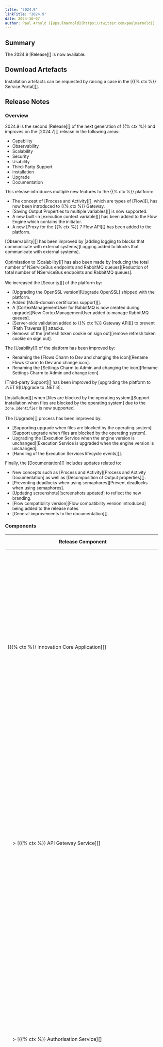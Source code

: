 ```yaml
---
title: "2024.9"
linkTitle: "2024.9"
date: 2024-10-07
author: Paul Arnold ([@paulmarnold](https://twitter.com/paulmarnold))
---
```


## Summary

The 2024.9 [Release][] is now available.

## Download Artefacts

Installation artefacts can be requested by raising a case in the [{{% ctx %}} Service Portal][].

## Release Notes

### Overview

2024.9 is the second [Release][] of the next generation of {{% ctx %}} and improves on the [2024.7][] release in the following areas:

* Capability
* Observability
* Scalability
* Security
* Usability
* Third-Party Support
* Installation
* Upgrade
* Documentation

This release introduces multiple new features to the {{% ctx %}} platform:

* The concept of [Process and Activity][], which are types of [Flow][], has now been introduced to {{% ctx %}} Gateway.
* [Saving Output Properties to multiple variables][] is now supported.
* A new built-in [execution context variable][] has been added to the Flow Engine which contains the initiator.
* A new [Proxy for the {{% ctx %}} 7 Flow API][] has been added to the platform.

[Observability][] has been improved by [adding logging to blocks that communicate with external systems][Logging added to blocks that communicate with external systems].  
\
Optimisation to [Scalability][] has also been made by [reducing the total number of NServiceBus endpoints and RabbitMQ queues][Reduction of total number of NServiceBus endpoints and RabbitMQ queues].  
\
We increased the [Security][] of the platform by:

* [Upgrading the OpenSSL version][Upgrade OpenSSL] shipped with the platform.
* Added [Multi-domain certificates support][].
* A [CortexManagementUser for RabbitMQ is now created during upgrade][New CortexManagementUser added to manage RabbitMQ queues].
* [Server-side validation added to {{% ctx %}} Gateway API][] to prevent [Path Traversal][] attacks.
* Removal of the [refresh token cookie on sign out][remove refresh token cookie on sign out].

The [Usability][] of the platform has been improved by:

* Renaming the [Flows Charm to Dev and changing the icon][Rename Flows Charm to Dev and change icon].
* Renaming the [Settings Charm to Admin and changing the icon][Rename Settings Charm to Admin and change icon].

[Third-party Support][] has been improved by [upgrading the platform to .NET 8][Upgrade to .NET 8].  
\
[Installation][] when [files are blocked by the operating system][Support installation when files are blocked by the operating system] due to the `Zone.Identifier` is now supported.  
\
The [Upgrade][] process has been improved by:

* [Supporting upgrade when files are blocked by the operating system][Support upgrade when files are blocked by the operating system].
* Upgrading the [Execution Service when the engine version is unchanged][Execution Service is upgraded when the engine version is unchanged].
* [Handling of the Execution Services lifecycle events][].

Finally, the [Documentation][] includes updates related to:

* New concepts such as [Process and Activity][Process and Activity Documentation] as well as [Decomposition of Output properties][].
* [Preventing deadlocks when using semaphores][Prevent deadlocks when using semaphores].
* [Updating screenshots][screenshots updated] to reflect the new branding.
* [Flow compatibility version][Flow compatibility version introduced] being added to the release notes.
* [General improvements to the documentation][].

### Components

| <nobr> Release Component </nobr>                                               | Version       | Updated | Update Type   | Breaking Change | Notes  |
|--------------------------------------------------------------------------------|---------------|---------|---------------|-----------------|--------|
| <nobr>[{{% ctx %}} Innovation Core Application][] </nobr>                      | TODO          | Yes     | Major         | Yes             | Major changes occurred between releases, these changes are related to the reduction of the total number of NServiceBus endpoints and RabbitMQ queues are [breaking][Breaking - Reduction of total number of NServiceBus endpoints and RabbitMQ queues] between 2024.7 and 2024.9 if upgraded on its own   | Waiting for AB
| <nobr>&nbsp; &nbsp; > [{{% ctx %}} API Gateway Service][] </nobr>              | TODO          | Yes     | Major         | Yes             | Major changes occurred between releases, these changes are related to the reduction of the total number of NServiceBus endpoints and RabbitMQ queues are [breaking][Breaking - Reduction of total number of NServiceBus endpoints and RabbitMQ queues] between 2024.7 and 2024.9 if upgraded on its own   | Waiting for AB
| <nobr>&nbsp; &nbsp; > [{{% ctx %}} Authorisation Service][] </nobr>            | TODO          | Yes     | Major         | Yes             | Major changes occurred between releases, these changes are related to the reduction of the total number of NServiceBus endpoints and RabbitMQ queues are [breaking][Breaking - Reduction of total number of NServiceBus endpoints and RabbitMQ queues] between 2024.7 and 2024.9 if upgraded on its own   | Waiting for AB
| <nobr>&nbsp; &nbsp; > [{{% ctx %}} Concurrency Management Service][] </nobr>   | TODO          | Yes     | Major         | Yes             | Major changes occurred between releases, these changes are related to the reduction of the total number of NServiceBus endpoints and RabbitMQ queues are [breaking][Breaking - Reduction of total number of NServiceBus endpoints and RabbitMQ queues] between 2024.7 and 2024.9 if upgraded on its own   | Waiting for AB
| <nobr>&nbsp; &nbsp; > [{{% ctx %}} Configuration Management Service][] </nobr> | TODO          | Yes     | Major         | Yes             | Major changes occurred between releases, these changes are related to the reduction of the total number of NServiceBus endpoints and RabbitMQ queues are [breaking][Breaking - Reduction of total number of NServiceBus endpoints and RabbitMQ queues] between 2024.7 and 2024.9 if upgraded on its own   | Waiting for AB
| <nobr>&nbsp; &nbsp; > [{{% ctx %}} Data Storage Service][] </nobr>             | TODO          | Yes     | Major         | Yes             | Major changes occurred between releases, these changes are related to the reduction of the total number of NServiceBus endpoints and RabbitMQ queues are [breaking][Breaking - Reduction of total number of NServiceBus endpoints and RabbitMQ queues] between 2024.7 and 2024.9 if upgraded on its own   | Waiting for AB
| <nobr>&nbsp; &nbsp; > [{{% ctx %}} Execution Management Service][] </nobr>     | TODO          | Yes     | Major         | Yes             | Major changes occurred between releases, these changes are related to the reduction of the total number of NServiceBus endpoints and RabbitMQ queues are [breaking][Breaking - Reduction of total number of NServiceBus endpoints and RabbitMQ queues] between 2024.7 and 2024.9 if upgraded on its own   | Waiting for AB
| <nobr>&nbsp; &nbsp; > [{{% ctx %}} Licence Management Service][] </nobr>       | TODO          | Yes     | Major         | Yes             | Major changes occurred between releases, these changes are related to the reduction of the total number of NServiceBus endpoints and RabbitMQ queues are [breaking][Breaking - Reduction of total number of NServiceBus endpoints and RabbitMQ queues] between 2024.7 and 2024.9 if upgraded on its own   | Waiting for AB
| <nobr>&nbsp; &nbsp; > [{{% ctx %}} Listeners Service][] </nobr>                | TODO          | Yes     | First Release | N/A             |        | Waiting for AB
| <nobr>&nbsp; &nbsp; > [{{% ctx %}} Package Management Service][] </nobr>       | TODO          | Yes     | Major         | Yes             | Major changes occurred between releases, these changes are related to the reduction of the total number of NServiceBus endpoints and RabbitMQ queues are [breaking][Breaking - Reduction of total number of NServiceBus endpoints and RabbitMQ queues] between 2024.7 and 2024.9 if upgraded on its own   | Waiting for AB
| <nobr>&nbsp; &nbsp; > [{{% ctx %}} Provisioning Service][] </nobr>             | TODO          | Yes     | Major         | Yes             | Major changes occurred between releases, these changes are related to the reduction of the total number of NServiceBus endpoints and RabbitMQ queues are [breaking][Breaking - Reduction of total number of NServiceBus endpoints and RabbitMQ queues] between 2024.7 and 2024.9 if upgraded on its own   | Waiting for AB
| <nobr>&nbsp; &nbsp; > [{{% ctx %}} Scheduling Service][] </nobr>               | TODO          | Yes     | Major         | Yes             | Major changes occurred between releases, these changes are related to the reduction of the total number of NServiceBus endpoints and RabbitMQ queues are [breaking][Breaking - Reduction of total number of NServiceBus endpoints and RabbitMQ queues] between 2024.7 and 2024.9 if upgraded on its own   | Waiting for AB
| <nobr>&nbsp; &nbsp; > [{{% ctx %}} Triggers Service][] </nobr>                 | TODO          | Yes     | Major         | Yes             | Major changes occurred between releases, these changes are related to the reduction of the total number of NServiceBus endpoints and RabbitMQ queues are [breaking][Breaking - Reduction of total number of NServiceBus endpoints and RabbitMQ queues] between 2024.7 and 2024.9 if upgraded on its own   | Waiting for AB
| <nobr>[{{% ctx %}} Innovation Execution Application][] </nobr>                 | TODO          | Yes     | Major         | Yes             | Major changes occurred between releases, these changes are related to the reduction of the total number of NServiceBus endpoints and RabbitMQ queues are [breaking][Breaking - Reduction of total number of NServiceBus endpoints and RabbitMQ queues] between 2024.7 and 2024.9 if upgraded on its own   | Waiting for AB
| <nobr>&nbsp; &nbsp; > [{{% ctx %}} Execution Service][] </nobr>                | TODO          | Yes     | Major         | Yes             | Major changes occurred between releases, these changes are related to the reduction of the total number of NServiceBus endpoints and RabbitMQ queues are [breaking][Breaking - Reduction of total number of NServiceBus endpoints and RabbitMQ queues] between 2024.7 and 2024.9 if upgraded on its own   | Waiting for AB
| <nobr>[{{% ctx %}} Gateway][Gateway], including [{{% ctx %}} Studio][] </nobr> | TODO          | Yes     | Major         | Yes             | Major changes occurred between releases, these changes are related to the server-side validation of the APIs are [breaking][Breaking - Server-side validation added to {{% ctx %}} Gateway API] between 2024.7 and 2024.9 | Waiting for AB
| <nobr>[{{% ctx %}} Blocks Package][Blocks] </nobr>                             | TODO          | Yes     | Major         | Yes             | Major changes occurred between releases, these changes are related to the upgrade to .NET 8 and are [breaking][Breaking - Upgrade to .NET 8] between 2024.7 and 2024.9 | Waiting for AB
| <nobr>[{{% ctx %}} Interaction Portal][Interaction Portal] </nobr>             | 2.0.0.24340   | No      | N/A           | N/A             |        |
| <nobr>{{% ctx %}} App Server Install Scripts </nobr>                           | 5.2.2.24420   | Yes     | Minor         | N/A             |        |
| <nobr>{{% ctx %}} Web App Server Install Scripts </nobr>                       | 10.1.1.24420  | Yes     | Patch         | N/A             |        |
| <nobr>{{% ctx %}} Upgrade Scripts </nobr>                                      | 1.2.7.24430   | Yes     | Patch         | N/A             |        |
| <nobr>{{% ctx %}} Licence Fingerprint Generator </nobr>                        | 4.1.0.24360   | Yes     | Major         | Yes             | Major changes occurred between releases, these changes are related to the upgrade to .NET 8 and are [breaking][Breaking - Upgrade to .NET 8] between 2024.7 and 2024.9 |
| <nobr>{{% ctx %}} Encryption Key Generator </nobr>                             | 2.0.0.24350   | Yes     | Major         | Yes             | Major changes occurred between releases, these changes are related to the upgrade to .NET 8 and are [breaking][Breaking - Upgrade to .NET 8] between 2024.7 and 2024.9 |
| <nobr>{{% ctx %}} Encryptor </nobr>                                            | 3.1.0.24330   | No      | N/A           | N/A             |        |
| <nobr>{{% ctx %}} Flows Upgrader </nobr>                                       | 2.0.0.24350   | Yes     | Major         | Yes             | Major changes occurred between releases, these changes are related to the upgrade to .NET 8 and are [breaking][Breaking - Upgrade to .NET 8] between 2024.7 and 2024.9 |

### Features

#### Capability

##### Process and Activity

The [concept of Process and Activity][Process and Activity] has been introduced to the {{% ctx %}} Gateway. This allows for the creation of [Process][] and [Activity][] flows.  
[Processes][Process] are a type of [Flow][] that can contain multiple [Activities][Activity] and are used to model high-level business processes.  
[Activities][Activity] are a type of [Flow][] that can be used to model tasks or actions.

Affected Components:

* [{{% ctx %}} Gateway][Gateway]
* [{{% ctx %}} Innovation Execution Application][]
  * [{{% ctx %}} Execution Service][]
* [{{% ctx %}} Block Packages][Blocks]

##### Saving Output Properties to multiple variables

It is now possible to use the [Expression editor][] for output properties.  
This supports a new [decomposition syntax][] allowing saving selected values from an output property to multiple variables.  

Affected Components:

* [{{% ctx %}} Gateway][Gateway]
* [{{% ctx %}} Innovation Execution Application][]
  * [{{% ctx %}} Execution Service][]

##### Execution context variable

A new [built-in _executionContext variable][] is now exposed in [processes][process] and [activities][activity].  
The `_executionContext` variable contains the initiator of the flow execution, as well as an `Extensions` property that can be used to store additional information.  

Affected Components:

* [{{% ctx %}} Gateway][Gateway]
* [{{% ctx %}} Innovation Execution Application][]
  * [{{% ctx %}} Execution Service][]

##### Proxy for the {{% ctx %}} 7 Flow API

A new proxy for the {{% ctx %}} 7 Flow [API][] has been added to simplify migrating to the platform. This allows for the execution of flows using the same [API][] as the one used in {{% ctx %}} 7.  

The [API][] includes the following endpoints:

* Encrypt
* Run Flow
* Run Flow Asynchronously

By default, the `Run Flow` and `Run Flow Asynchronously` endpoints will run the specified flow within the default package and version.  
To run the flow in a different package and version, the following [APIs][API] have been added to configure mappings between FlowNames and specific package versions:

* Get all mappings
* Add single mapping
* Remove single mapping
* Remove all mappings

Affected Components:

* [{{% ctx %}} Innovation Core Application][]
  * [{{% ctx %}} API Gateway Service][]
  * [{{% ctx %}} Listeners Service][]
  * [{{% ctx %}} Triggers Service][]

#### Observability

##### Logging added to blocks that communicate with external systems

Block logging has been added to blocks that communicate with external systems.  
The following blocks and properties are logged:

* [Execute Data Command][]
  * [Command][DataCommand]
* [Execute HTTP Request][]
  * [HTTPRequest][]
  * [HTTPResponse][]
* [Execute SOAP Request][]
  * [SOAPRequest][]
  * [SOAPResponse][]
* [Execute Powershell Script][]
  * [Script][]
  * [Parameters][]
  * [Outputs][]
  * [Records][]
* [Execute SSH Command][]
  * [Command][]
  * [Response][]
  * [SSH Logs][]

Affected Components:

* [{{% ctx %}} Innovation Execution Application][]
  * [{{% ctx %}} Execution Service][]
* [{{% ctx %}} Block Packages][Blocks]

#### Scalability

##### Reduction of total number of NServiceBus endpoints and RabbitMQ queues

An exercise has been undertaken to reduce the total number of NServiceBus endpoints and RabbitMQ queues in the platform.
This has been achieved by consolidating the endpoints and queues where possible.

Affected Components:

* [{{% ctx %}} Innovation Core Application][]
  * [{{% ctx %}} API Gateway Service][]
  * [{{% ctx %}} Authorisation Service][]
  * [{{% ctx %}} Concurrency Management Service][]
  * [{{% ctx %}} Configuration Management Service][]
  * [{{% ctx %}} Data Storage Service][]
  * [{{% ctx %}} Execution Management Service][]
  * [{{% ctx %}} Licence Management Service][]
  * [{{% ctx %}} Package Management Service][]
  * [{{% ctx %}} Provisioning Service][]
  * [{{% ctx %}} Scheduling Service][]
  * [{{% ctx %}} Triggers Service][]
* [{{% ctx %}} Innovation Execution Application][]
  * [{{% ctx %}} Execution Service][]

#### Security

##### Upgrade OpenSSL

The OpenSSL version shipped with the platform has been upgraded to the latest version.

Affected Components:

* {{% ctx %}} App Server Install Scripts
* {{% ctx %}} Web App Server Install Scripts

##### Multi-domain certificates support

Support for Multi Domain Certificates in HA deployment is now supported.

Affected Components:

* {{% ctx %}} App Server Install Scripts
* {{% ctx %}} Web App Server Install Scripts

##### New CortexManagementUser added to manage RabbitMQ queues

A new management user for RabbitMQ queues is now created when providing `RabbitMqManagementUser` and `RabbitMqManagementPassword` during installation or upgrade.

Affected Components:

* {{% ctx %}} App Server Install Scripts

##### Server-side validation added to {{% ctx %}} Gateway API

The {{% ctx %}} Gateway [API][] now includes server-side validation to prevent [Path Traversal][] attacks when creating new flows and groups.

Affected Components:

* [{{% ctx %}} Gateway][Gateway]

##### Remove refresh token cookie on sign out

The refresh token cookie is now removed when a user signs out of {{% ctx %}} Gateway, preventing any further use of the token after the user has logged out.

Affected Components:

* [{{% ctx %}} Gateway][Gateway]

#### Usability

##### Rename Flows Charm to Dev and change icon

The Flows Charm has been renamed to Dev and the icon has been changed to reflect this.

Affected Components:

* [{{% ctx %}} Gateway][Gateway]

##### Rename Settings Charm to Admin and change icon

The Settings Charm has been renamed to Admin and the icon has been changed to reflect this.

Affected Components:

* [{{% ctx %}} Gateway][Gateway]

#### Third-party Support

##### Upgrade to .NET 8

The platform has been upgraded to [.NET 8][], allowing us to go to the latest version of [Service Fabric][].
This was required as .NET 6 will be out of support in November.

{{% alert title="Note" %}}
Upgrade excludes {{% ctx %}} Gateway as currently on .NET Framework 4.7.2 which is not compatible with .NET 8, and still under long term support.
{{% /alert %}}

Affected Components:

* [{{% ctx %}} Innovation Core Application][]
  * [{{% ctx %}} API Gateway Service][]
  * [{{% ctx %}} Authorisation Service][]
  * [{{% ctx %}} Concurrency Management Service][]
  * [{{% ctx %}} Configuration Management Service][]
  * [{{% ctx %}} Data Storage Service][]
  * [{{% ctx %}} Execution Management Service][]
  * [{{% ctx %}} Licence Management Service][]
  * [{{% ctx %}} Package Management Service][]
  * [{{% ctx %}} Provisioning Service][]
  * [{{% ctx %}} Scheduling Service][]
  * [{{% ctx %}} Triggers Service][]
* [{{% ctx %}} Innovation Execution Application][]
  * [{{% ctx %}} Execution Service][]
* [{{% ctx %}} Block Packages][Blocks]
* {{% ctx %}} App Server Install Scripts
* {{% ctx %}} Web App Server Install Scripts
* {{% ctx %}} Upgrade Scripts
* {{% ctx %}} Licence Fingerprint Generator
* {{% ctx %}} Encryption Key Generator
* {{% ctx %}} Flows Upgrader

##### Upgrade to the latest version of Service Fabric

The latest version of Service Fabric has been included in the artefacts.  
During upgrade, the Service Fabric cluster version will be upgrade to the packaged version in the artefacts.

Affected Components:

* {{% ctx %}} Upgrade Scripts

#### Installation

##### Support installation when files are blocked by the operating system

The installation scripts have been amended to unblock files before running if the operating system has files being blocked by `Zone.Identifier`.  

{{% alert title="Note" %}}
`Zone.Identifier` is a file property that indicates a file was downloaded from the internet and is potentially unsafe. Windows uses this property as a protection feature.
{{% /alert %}}

Affected Components:

* {{% ctx %}} App Server Install Scripts
* {{% ctx %}} Web App Server Install Scripts

#### Upgrade

##### Support upgrade when files are blocked by the operating system

The upgrade scripts have been amended to unblock files before running if the operating system has files being blocked by `Zone.Identifier`.  

{{% alert title="Note" %}}
`Zone.Identifier` is a file property that indicates a file was downloaded from the internet and is potentially unsafe. Windows uses this property as a protection feature.
{{% /alert %}}

Affected Components:

* {{% ctx %}} Upgrade Scripts

##### Execution Service is upgraded when the engine version is unchanged

The Execution Service will now be upgraded when the engine version is unchanged. This is to ensure the upgrade works, including edge cases such as patches.

Affected Components:

* {{% ctx %}} Upgrade Scripts

##### Handling of the Execution Services lifecycle events

The Execution Services handle Service Fabric lifecycle events allowing flows to end gracefully within a defined period.  
This includes a `Graceful Period timeout` and a `Cancel Period Timeout`, both which default to 5 minutes, and are configurable.

Currently, there is no documentation available on how to do this. For further assistance, please raise a case in the [{{% ctx %}} Service Portal][].

Affected Components:

* [{{% ctx %}} Innovation Core Application][]
  * [{{% ctx %}} API Gateway Service][]
  * [{{% ctx %}} Configuration Management Service][]
* [{{% ctx %}} Innovation Execution Application][]
  * [{{% ctx %}} Execution Service][]
* [{{% ctx %}} Block Packages][Blocks]

#### Documentation

##### Process and Activity

The [What is a Flow][] documentation has been updated to include information on the new concepts of [Processes][Process] and [Activities][Activity].

##### Decomposition of Output properties

The [What is a Block Property][] documentation has been updated to include information on the new [Decomposition of Output properties][decomposition syntax] feature.

##### Prevent deadlocks when using semaphores

A new section has been added to the documentation explaining how to [prevent deadlocks][] when using semaphores.

##### Screenshots updated

Screenshots within the documentation has been updated to reflect the new branding, including [Blocks][] icons and various [{{% ctx %}} Gateway][] screenshots.

##### Flow compatibility version introduced

The [Flow compatibility version][] has been added to the release notes.

##### General improvements to the documentation

Various improvements have been made to the documentation to improve the overall quality and readability.

### Bug Fixes

#### Capability

##### {{% ctx %}} Gateway encryptor not aligned with Service Fabric

The Encryptor has been aligned between the {{% ctx %}} Gateway and Service Fabric.  
This ensures that encrypted values created with the default key can still be decrypted if a custom private key has been set.

Affected Components:

* [{{% ctx %}} Gateway][Gateway]

#### Upgrade

##### Certificate update does not work after upgrade

A bug has been fixed which prevented the update of certificates after an upgrade.

Affected Components:

* {{% ctx %}} Upgrade Scripts

#### Documentation

##### Missing Platform property in Log Event documentation

The Platform property the the Log Event documentation was missing. This has been added to the documentation.

### Breaking Changes

The following features have introduced breaking changes in the 2024.9 release of the {{% ctx %}} Platform:

#### Upgrade to .NET 8

The platform has been upgraded to [.NET 8][].

#### Reduction of total number of NServiceBus endpoints and RabbitMQ queues

The following feature has changed internal endpoints and queues in the platform, which may cause issues if upgrading from 2024.7 to 2024.9 without upgrading all components at the same time.  
The platform will need to be upgraded using the [Upgrade Instructions][].

#### Server-side validation added to {{% ctx %}} Gateway API

The following feature has added validation to the [{{% ctx %}} Gateway][] API to prevent [Path Traversal][] attacks, which now returns an error if the path is invalid.

### Known Limitations

There are no known limitations added as part of the 2024.9 release of the {{% ctx %}} Platform.

## Version Support

### Operating Systems

| OS Type | Supported Versions                                |
|---------|---------------------------------------------------|
| Windows | <ul><li>Server 2019</li><li>Server 2022</li></ul> |
| Linux   | Linux is not currently supported                  |

### 7.X Compatibility

| 7.X Version | Is compatible? | Notes                                        |
|-------------|----------------|----------------------------------------------|
| 7.2         | Yes            |                                              |
| 7.1         | No             | Need to upgrade 7.1 to 7.2 for compatibility |
| 7.0         | No             | Need to upgrade 7.0 to 7.2 for compatibility |

### Flow Compatibility

| Release | Compatibility Version |
|---------|-----------------------|
| 2024.9  | 31.24311              |
| 2024.7  | 31.24311              |
| 2024.5  | 31.24311              |
| 2024.3  | 30                    |

## Install Instructions

If you are installing a new 2024.9 platform or adding it to an existing 7.2 Installation see the guidance below; otherwise, if you are upgrading from an existing 2024.7 platform refer to the [Upgrade Instructions][].

Installing {{% ctx %}} Only:

* [Multiple Server - With HA][Innovation Only - Multiple Server - With HA]
* [Single Server - Without HA][Innovation Only - Single Server - Without HA]

Adding {{% ctx %}} to a 7.2 Installation:

* [Multiple Server - With HA][Adding Innovation to a 7.2 Installation - Multiple Server - With HA]
* [Single Server - Without HA][Adding Innovation to a 7.2 Installation - Single Server - Without HA]

## Upgrade Instructions

If you are upgrading from an existing 2024.7 platform see the guidance below:

Upgrading {{% ctx %}}:

* [Multiple Server - With HA][Upgrade - Multiple Server - With HA]
* [Single Server - Without HA][Upgrade - Single Server - Without HA]

## Upcoming Releases

Releases are currently forecast to be made available on:

| Release | Release Type   | Forecast Release Date              |
|---------|----------------|------------------------------------|
| 2024.9  | [Release][]    | Week commencing 7th October 2024   |
| 2024.11 | [Fast Track][] | Week commencing 2nd December 2024  |
| 2025.1  | [Fast Track][] | Week commencing 10th February 2024 |

[{{% ctx %}} Innovation Core Application]: {{< url path="Cortex.Guides.CortexInnovation.CoreApplication.MainDoc" version="2024.9" >}}
[{{% ctx %}} API Gateway Service]: {{< url path="Cortex.Guides.CortexInnovation.CoreApplication.Services.ApiGatewayService.MainDoc" version="2024.9" >}}
[{{% ctx %}} Authorisation Service]: {{< url path="Cortex.Guides.CortexInnovation.CoreApplication.Services.AuthorisationService.MainDoc" version="2024.9" >}}
[{{% ctx %}} Concurrency Management Service]: {{< url path="Cortex.Guides.CortexInnovation.CoreApplication.Services.ConcurrencyManagementService.MainDoc" version="2024.9" >}}
[{{% ctx %}} Configuration Management Service]: {{< url path="Cortex.Guides.CortexInnovation.CoreApplication.Services.ConfigurationManagementService.MainDoc" version="2024.9" >}}
[{{% ctx %}} Data Storage Service]: {{< url path="Cortex.Guides.CortexInnovation.CoreApplication.Services.DataStorageService.MainDoc" version="2024.9" >}}
[{{% ctx %}} Execution Management Service]: {{< url path="Cortex.Guides.CortexInnovation.CoreApplication.Services.ExecutionManagementService.MainDoc" version="2024.9" >}}
[{{% ctx %}} Licence Management Service]: {{< url path="Cortex.Guides.CortexInnovation.CoreApplication.Services.LicenceManagementService.MainDoc" version="2024.9" >}}
[{{% ctx %}} Listeners Service]: {{< url path="Cortex.Guides.CortexInnovation.CoreApplication.Services.ListenersService.MainDoc" version="2024.9" >}}
[{{% ctx %}} Package Management Service]: {{< url path="Cortex.Guides.CortexInnovation.CoreApplication.Services.PackageManagementService.MainDoc" version="2024.9" >}}
[{{% ctx %}} Provisioning Service]: {{< url path="Cortex.Guides.CortexInnovation.CoreApplication.Services.ProvisioningService.MainDoc" version="2024.9" >}}
[{{% ctx %}} Scheduling Service]: {{< url path="Cortex.Guides.CortexInnovation.CoreApplication.Services.SchedulingService.MainDoc" version="2024.9" >}}
[{{% ctx %}} Triggers Service]: {{< url path="Cortex.Guides.CortexInnovation.CoreApplication.Services.TriggersService.MainDoc" version="2024.9" >}}
[{{% ctx %}} Innovation Execution Application]: {{< url path="Cortex.Guides.CortexInnovation.ExecutionApplication.MainDoc" version="2024.9" >}}
[{{% ctx %}} Execution Service]: {{< url path="Cortex.Guides.CortexInnovation.ExecutionApplication.Services.ExecutionService.MainDoc" version="2024.9" >}}
[Interaction Portal]: {{< url path="Cortex.Guides.CortexInteractionPortal.MainDoc" version="2024.9" >}}

[Process and Activity]: {{< ref "#process-and-activity" >}}
[Saving Output Properties to multiple variables]: {{< ref "#saving-output-properties-to-multiple-variables" >}}
[execution context variable]: {{< ref "#execution-context-variable" >}}
[Proxy for the {{% ctx %}} 7 Flow API]: {{< ref "#proxy-for-the-cortex-7-flow-api" >}}
[Observability]: {{< ref "#observability" >}}
[Logging added to blocks that communicate with external systems]: {{< ref "#logging-added-to-blocks-that-communicate-with-external-systems" >}}
[Scalability]: {{< ref "#scalability" >}}
[Reduction of total number of NServiceBus endpoints and RabbitMQ queues]: {{< ref "#reduction-of-total-number-of-nservicebus-endpoints-and-rabbitmq-queues" >}}
[Security]: {{< ref "#security" >}}
[Upgrade OpenSSL]: {{< ref "#upgrade-openssl" >}}
[Multi-domain certificates support]: {{< ref "#multi-domain-certificates-support" >}}
[New CortexManagementUser added to manage RabbitMQ queues]: {{< ref "#new-cortexmanagementuser-added-to-manage-rabbitmq-queues" >}}
[Server-side validation added to {{% ctx %}} Gateway API]: {{< ref "#server-side-validation-added-to-cortex-gateway-api" >}}
[Remove refresh token cookie on sign out]: {{< ref "#remove-refresh-token-cookie-on-sign-out" >}}
[Usability]: {{< ref "#usability" >}}
[Rename Flows Charm to Dev and change icon]: {{< ref "#rename-flows-charm-to-dev-and-change-icon" >}}
[Rename Settings Charm to Admin and change icon]: {{< ref "#rename-settings-charm-to-admin-and-change-icon" >}}
[Third-party Support]: {{< ref "#third-party-support" >}}
[Upgrade to .NET 8]: {{< ref "#upgrade-to-net-8" >}}
[Installation]: {{< ref "#installation" >}}
[Support installation when files are blocked by the operating system]: {{< ref "#support-installation-when-files-are-blocked-by-the-operating-system" >}}
[Upgrade]: {{< ref "#upgrade" >}}
[Support upgrade when files are blocked by the operating system]: {{< ref "#support-upgrade-when-files-are-blocked-by-the-operating-system" >}}
[Execution Service is upgraded when the engine version is unchanged]: {{< ref "#execution-service-is-upgraded-when-the-engine-version-is-unchanged" >}}
[Handling of the Execution Services lifecycle events]: {{< ref "#handling-of-the-execution-services-lifecycle-events" >}}
[Documentation]: {{< ref "#documentation" >}}
[Process and Activity Documentation]: {{< ref "#process-and-activity-1" >}}
[Decomposition of Output properties]: {{< ref "#decomposition-of-output-properties" >}}
[Prevent deadlocks when using semaphores]: {{< ref "#prevent-deadlocks-when-using-semaphores" >}}
[Screenshots updated]: {{< ref "#screenshots-updated" >}}
[Flow compatibility version introduced]: {{< ref "#flow-compatibility-version-introduced" >}}
[General improvements to the documentation]: {{< ref "#general-improvements-to-the-documentation" >}}

[Flow compatibility version]: {{< ref "#flow-compatibility" >}}

[Upgrade Instructions]: {{< ref "#upgrade-instructions" >}}

[{{% ctx %}} Gateway]: {{< url path="Cortex.Guides.Gateway.MainDoc" version="2024.9" >}}
[Blocks]: {{< url path="Cortex.Reference.Blocks.MainDoc" version="2024.9" >}}
[What is a Flow]: {{< url path="Cortex.Reference.Concepts.Fundamentals.Flows.WhatIsAFlow.MainDoc" version="2024.9" >}}
[Process]: {{< url path="Cortex.Reference.Concepts.Fundamentals.Flows.WhatIsAFlow.Process" version="2024.9" >}}
[Activity]: {{< url path="Cortex.Reference.Concepts.Fundamentals.Flows.WhatIsAFlow.Activity" version="2024.9" >}}
[What is a Block Property]: {{< url path="Cortex.Reference.Concepts.Fundamentals.Blocks.BlockProperties.WhatIsABlockProperty.MainDoc" version="2024.9" >}}

[prevent deadlocks]: {{< url path="Cortex.Reference.Concepts.WorkingWith.Concurrency.Semaphores.WhatIsASemaphore.PreventingDeadlocks" version="2024.9" >}}

[Execute Data Command]: {{< url path="Cortex.Reference.Blocks.Data.ExecuteDataCommand.ExecuteDataCommand.MainDoc" version="2024.9" >}}
[DataCommand]: {{< url path="Cortex.Reference.Blocks.Data.ExecuteDataCommand.ExecuteDataCommand.CommandProperty" version="2024.9" >}}

[Execute HTTP Request]: {{< url path="Cortex.Reference.Blocks.Http.ExecuteHttpRequest.ExecuteHttpRequest.MainDoc" version="2024.9" >}}
[HttpRequest]: {{< url path="Cortex.Reference.Blocks.Http.ExecuteHttpRequest.ExecuteHttpRequest.HttpRequestProperty" version="2024.9" >}}
[HttpResponse]: {{< url path="Cortex.Reference.Blocks.Http.ExecuteHttpRequest.ExecuteHttpRequest.HttpResponseProperty" version="2024.9" >}}

[Execute Soap Request]: {{< url path="Cortex.Reference.Blocks.Http.ExecuteSoapRequest.ExecuteSoapRequest.MainDoc" version="2024.9" >}}
[SoapRequest]: {{< url path="Cortex.Reference.Blocks.Http.ExecuteSoapRequest.ExecuteSoapRequest.SoapRequestProperty" version="2024.9" >}}
[SoapResponse]: {{< url path="Cortex.Reference.Blocks.Http.ExecuteSoapRequest.ExecuteSoapRequest.SoapResponseProperty" version="2024.9" >}}

[Execute Powershell Script]: {{< url path="Cortex.Reference.Blocks.PowerShell.ExecutePowerShellScript.ExecutePowerShellScript.MainDoc" version="2024.9" >}}
[Script]: {{< url path="Cortex.Reference.Blocks.PowerShell.ExecutePowerShellScript.ExecutePowerShellScript.ScriptProperty" version="2024.9" >}}
[Parameters]: {{< url path="Cortex.Reference.Blocks.PowerShell.ExecutePowerShellScript.ExecutePowerShellScript.ParametersProperty" version="2024.9" >}}
[Outputs]: {{< url path="Cortex.Reference.Blocks.PowerShell.ExecutePowerShellScript.ExecutePowerShellScript.OutputsProperty" version="2024.9" >}}
[Records]: {{< url path="Cortex.Reference.Blocks.PowerShell.ExecutePowerShellScript.ExecutePowerShellScript.RecordsProperty" version="2024.9" >}}

[Execute SSH Command]: {{< url path="Cortex.Reference.Blocks.Ssh.ExecuteSshCommand.ExecuteSshCommandBlock.MainDoc" version="2024.9" >}}
[Command]: {{< url path="Cortex.Reference.Blocks.Ssh.ExecuteSshCommand.ExecuteSshCommandBlock.CommandProperty" version="2024.9" >}}
[Response]: {{< url path="Cortex.Reference.Blocks.Ssh.ExecuteSshCommand.ExecuteSshCommandBlock.Response" version="2024.9" >}}
[SSH Logs]: {{< url path="Cortex.Reference.Blocks.Ssh.ExecuteSshCommand.ExecuteSshCommandBlock.SshLogsProperty" version="2024.9" >}}

[Gateway]: {{< url path="Cortex.Guides.Gateway.MainDoc" version="2024.9" >}}
[Expression Editor]: {{< url path="Cortex.Reference.Concepts.Fundamentals.Blocks.BlockProperties.PropertyEditors.ExpressionEditor.MainDoc" version="2024.9" >}}
[decomposition syntax]: {{< url path="Cortex.Reference.Concepts.Fundamentals.Blocks.BlockProperties.WhatIsABlockProperty.DecomposingOutputProperties" version="2024.9" >}}

[.NET 8]: {{< url path="Cortex.Reference.Glossary.A-E.DotNet" >}}
[API]: {{< url path="Cortex.Reference.Glossary.A-E.API" >}}
[Service Fabric]: {{< url path="Cortex.Reference.Glossary.P-T.ServiceFabric" >}}
[built-in _executionContext variable]: {{< url path="Cortex.Reference.Concepts.Fundamentals.Executions.WhatIsAnExecution.ExecutionContext" version="2024.9" >}}

[Innovation Only - Single Server - Without HA]: {{< url path="Cortex.GettingStarted.OnPremise.InstallInnovationOnly.SingleServerWithoutHA.MainDoc" version="2024.9" >}}
[Innovation Only - Multiple Server - With HA]: {{< url path="Cortex.GettingStarted.OnPremise.InstallInnovationOnly.MultipleServerWithHA.MainDoc" version="2024.9" >}}

[Adding Innovation to a 7.2 Installation - Single Server - Without HA]: {{< url path="Cortex.GettingStarted.OnPremise.AddInnovationTo72.SingleServerWithoutHA.MainDoc" version="2024.9" >}}
[Adding Innovation to a 7.2 Installation - Multiple Server - With HA]: {{< url path="Cortex.GettingStarted.OnPremise.AddInnovationTo72.MultipleServerWithHA.MainDoc" version="2024.9" >}}

[Upgrade - Single Server - Without HA]: {{< url path="Cortex.Guides.UpgradeCortex.2024.7to2024.9.SingleServerWithoutHA.MainDoc" version="2024.9" >}}
[Upgrade - Multiple Server - With HA]: {{< url path="Cortex.Guides.UpgradeCortex.2024.7to2024.9.MultipleServerWithHA.MainDoc" version="2024.9" >}}
[Breaking - Reduction of total number of NServiceBus endpoints and RabbitMQ queues]: {{< ref "#reduction-of-total-number-of-nservicebus-endpoints-and-rabbitmq-queues-1" >}}
[Breaking - Upgrade to .NET 8]: {{< ref "#upgrade-to-net-8-1" >}}
[Breaking - Server-side validation added to {{% ctx %}} Gateway API]: {{< ref "#server-side-validation-added-to-cortex-gateway-api-1" >}}

[{{% ctx %}} Studio]: {{< url path="Cortex.Guides.Studio.MainDoc" version="2024.9" >}}

[{{% ctx %}} Service Portal]: {{< url path="Cortex.ServicePortal.MainDoc" version="2024.9" >}}

[Flow]: {{< url path="Cortex.Reference.Concepts.Fundamentals.Flows.WhatIsAFlow.MainDoc" version="2024.9" >}}

[Fast Track]: {{< url path="Cortex.Reference.Glossary.F-J.FastTrack" version="2024.9" >}}
[Release]: {{< url path="Cortex.Reference.Glossary.P-T.Release" version="2024.9" >}}

[2024.7]: {{< url path="Cortex.Blogs.Releases.2024.7.MainDoc" version="2024.9" >}}

[Path Traversal]: {{< url path="Owasp.PathTraversal.MainDoc" version="2024.9" >}}
